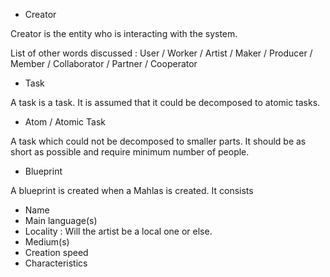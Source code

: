 * Creator

Creator is the entity who is interacting with the system.

List of other words discussed : User / Worker / Artist / Maker / Producer / Member / Collaborator / Partner / Cooperator

* Task

A task is a task. 
It is assumed that it could be decomposed to atomic tasks.

* Atom / Atomic Task

A task which could not be decomposed to smaller parts.
It should be as short as possible and require minimum number of people.

* Blueprint

A blueprint is created when a Mahlas is created.
It consists
* Name
* Main language(s)
* Locality : Will the artist be a local one or else.
* Medium(s)
* Creation speed
* Characteristics
